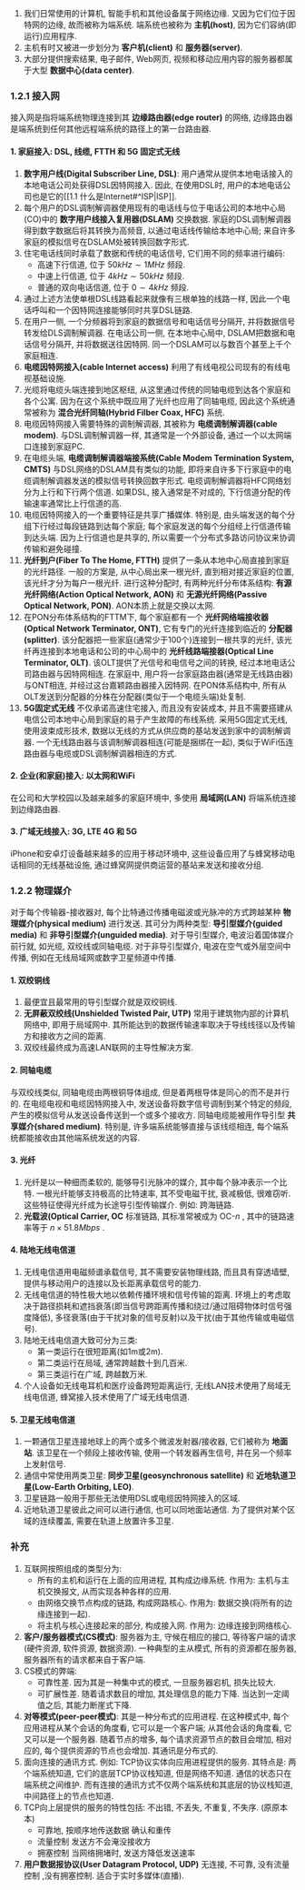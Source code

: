 1. 我们日常使用的计算机,  智能手机和其他设备属于网络边缘. 又因为它们位于因特网的边缘, 故而被称为端系统. 端系统也被称为 **主机(host)**, 因为它们容纳(即运行)应用程序. 
2. 主机有时又被进一步划分为 **客户机(client)** 和 **服务器(server)**. 
3. 大部分提供搜索结果, 电子邮件, Web网页, 视频和移动应用内容的服务器都属于大型 **数据中心(data center)**.

### 1.2.1 接入网
接入网是指将端系统物理连接到其 **边缘路由器(edge router)** 的网络, 边缘路由器是端系统到任何其他远程端系统的路径上的第一台路由器. 
#### 1. 家庭接入: DSL, 线缆, FTTH 和 5G 固定式无线
1. **数字用户线(Digital Subscriber Line, DSL)**: 用户通常从提供本地电话接入的本地电话公司处获得DSL因特网接入. 因此, 在使用DSL时, 用户的本地电话公司也是它的[[1.1 什么是Internet#^ISP|ISP]]. 
2. 每个用户的DSL调制解调器使用现有的电话线与位于电话公司的本地中心局(CO)中的 **数字用户线接入复用器(DSLAM)** 交换数据. 家庭的DSL调制解调器得到数字数据后将其转换为高频音, 以通过电话线传输给本地中心局; 来自许多家庭的模拟信号在DSLAM处被转换回数字形式. 
3. 住宅电话线同时承载了数据和传统的电话信号, 它们用不同的频率进行编码:
   - 高速下行信道, 位于 $50kHz \sim 1MHz$ 频段.
   - 中速上行信道, 位于 $4kHz \sim 50kHz$ 频段.
   - 普通的双向电话信道, 位于 $0 \sim 4kHz$ 频段.
4. 通过上述方法使单根DSL线路看起来就像有三根单独的线路一样, 因此一个电话呼叫和一个因特网连接能够同时共享DSL链路.
5. 在用户一侧, 一个分频器将到家庭的数据信号和电话信号分隔开, 并将数据信号转发给DLS调制解调器. 在电话公司一侧, 在本地中心局中, DSLAM把数据和电话信号分隔开, 并将数据送往因特网. 同一个DSLAM可以与数百个甚至上千个家庭相连.
6. **电缆因特网接入(cable Internet access)** 利用了有线电视公司现有的有线电视基础设施. 
7. 光缆将电缆头端连接到地区枢纽, 从这里通过传统的同轴电缆到达各个家庭和各个公寓. 因为在这个系统中既应用了光纤也应用了同轴电缆, 因此这个系统通常被称为 **混合光纤同轴(Hybrid Filber Coax, HFC)** 系统. 
8. 电缆因特网接入需要特殊的调制解调器, 其被称为 **电缆调制解调器(cable modem)**. 与DSL调制解调器一样, 其通常是一个外部设备, 通过一个以太网端口连接到家庭PC. 
9. 在电缆头端, **电缆调制解调器端接系统(Cable Modem Termination System, CMTS)** 与DSL网络的DSLAM具有类似的功能, 即将来自许多下行家庭中的电缆调制解调器发送的模拟信号转换回数字形式. 电缆调制解调器将HFC网络划分为上行和下行两个信道. 如果DSL, 接入通常是不对成的, 下行信道分配的传输速率通常比上行信道的高. 
10. 电缆因特网接入的一个重要特征是共享广播媒体. 特别是, 由头端发送的每个分组下行经过每段链路到达每个家庭; 每个家庭发送的每个分组经上行信道传输到达头端. 因为上行信道也是共享的, 所以需要一个分布式多路访问协议来协调传输和避免碰撞. 
11. **光纤到户(Fiber To The Home, FTTH)** 提供了一条从本地中心局直接到家庭的光纤路径. 一般的方案是, 从中心局出来一根光纤, 直到相对接近家庭的位置, 该光纤才分为每户一根光纤. 进行这种分配时, 有两种光纤分布体系结构: **有源光纤网络(Action Optical Network, AON)** 和 **无源光纤网络(Passive Optical Network, PON)**. AON本质上就是交换以太网. 
12. 在PON分布体系结构的FTTM下, 每个家庭都有一个 **光纤网络端接收器(Optical Network Terminator, ONT)**, 它有专门的光纤连接到临近的 **分配器(splitter)**. 该分配器把一些家庭(通常少于100个)连接到一根共享的光纤, 该光纤再连接到本地电话和公司的中心局中的 **光纤线路端接器(Optical Line Terminator, OLT)**. 该OLT提供了光信号和电信号之间的转换, 经过本地电话公司路由器与因特网相连. 在家庭中, 用户将一台家庭路由器(通常是无线路由器)与ONT相连, 并经过这台嘉颖路由器接入因特网. 在PON体系结构中, 所有从OLT发送到分配器的分株在分配器(类似于一个电缆头端)处复制.
13. **5G固定式无线** 不仅承诺高速住宅接入, 而且没有安装成本, 并且不需要搭建从电信公司本地中心局到家庭的易于产生故障的布线系统. 采用5G固定式无线, 使用波束成形技术, 数据以无线的方式从供应商的基站发送到家中的调制解调器. 一个无线路由器与该调制解调器相连(可能是捆绑在一起), 类似于WiFi伍连路由器与电缆或DSL调制解调器相连的方式. 
#### 2. 企业(和家庭)接入: 以太网和WiFi
在公司和大学校园以及越来越多的家庭环境中, 多使用 **局域网(LAN)** 将端系统连接到边缘路由器. 
#### 3. 广域无线接入: 3G, LTE 4G 和 5G
iPhone和安卓灯设备越来越多的应用于移动环境中, 这些设备应用了与蜂窝移动电话相同的无线基础设施, 通过蜂窝网提供商运营的基站来发送和接收分组. 

### 1.2.2 物理媒介
对于每个传输器-接收器对, 每个比特通过传播电磁波或光脉冲的方式跨越某种 **物理媒介(physical medium)** 进行发送. 其可分为两种类型: **导引型媒介(guided media)** 和 **非导引型媒介(unguided media)**. 对于导引型媒介, 电波沿着国体媒介前行就, 如光缆, 双绞线或同轴电缆. 对于非导引型媒介, 电波在空气或外层空间中传播, 例如在无线局域网或数字卫星频道中传播.
#### 1. 双绞铜线
1. 最便宜且最常用的导引型媒介就是双绞铜线.
2. **无屏蔽双绞线(Unshielded Twisted Pair, UTP)** 常用于建筑物内部的计算机网络中, 即用于局域网中. 其所能达到的数据传输速率取决于导线线径以及传输方和接收方之间的距离. 
3. 双绞线最终成为高速LAN联网的主导性解决方案. 
#### 2. 同轴电缆
与双绞线类似, 同轴电缆由两根铜导体组成, 但是着两根导体是同心的而不是并行的. 在电缆电视和电缆因特网接入中, 发送设备将数字信号调制到某个特定的频段, 产生的模拟信号从发送设备传送到一个或多个接收方. 同轴电缆能被用作导引型 **共享媒介(shared medium)**. 特别是, 许多端系统能够直接与该线缆相连, 每个端系统都能接收由其他端系统发送的内容.
#### 3. 光纤
1. 光纤是以一种细而柔软的, 能够导引光脉冲的媒介, 其中每个脉冲表示一个比特. 一根光纤能够支持极高的比特速率, 其不受电磁干扰, 衰减极低, 很难窃听. 这些特征使得光纤成为长途导引型传输媒介. 例如: 跨海链路. 
2. **光载波(Optical Carrier, OC** 标准链路, 其标准常被成为 OC-$n$ , 其中的链路速率等于 $n \times 51.8Mbps$ . 
#### 4. 陆地无线电信道
1. 无线电信道用电磁频谱承载信号, 其不需要安装物理线路, 而且具有穿透墙壁, 提供与移动用户的连接以及长距离承载信号的能力. 
2. 无线电信道的特性极大地以依赖传播环境和信号传输的距离. 环境上的考虑取决于路径损耗和遮挡衰落(即当信号跨距离传播和绕过/通过阻碍物体时信号强度降低), 多径衰落(由于干扰对象的信号反射)以及干扰(由于其他传输或电磁信号). 
3. 陆地无线电信道大致可分为三类:
   - 第一类运行在很短距离(如1m或2m).
   - 第二类运行在局域, 通常跨越数十到几百米.
   - 第三类运行在广域, 跨越数万米.
4. 个人设备如无线电耳机和医疗设备跨短距离运行, 无线LAN技术使用了局域无线电信道, 蜂窝接入技术使用了广域无线电信道.
#### 5. 卫星无线电信道
1. 一颗通信卫星连接地球上的两个或多个微波发射器/接收器, 它们被称为 **地面站**. 该卫星在一个频段上接收传输, 使用一个转发器再生信号, 并在另一个频率上发射信号.
2. 通信中常使用两类卫星: **同步卫星(geosynchronous satellite)** 和 **近地轨道卫星(Low-Earth Orbiting, LEO)**.
3. 卫星链路一般用于那些无法使用DSL或电缆因特网接入的区域.
4. 近地轨道卫星彼此之间可以进行通信, 也可以同地面站通信. 为了提供对某个区域的连续覆盖, 需要在轨道上放置许多卫星.

### 补充
1. 互联网按照组成的类型分为: 
   - 所有的主机和运行在上面的应用进程, 其构成边缘系统. 
     作用为: 主机与主机交换报文, 从而实现各种各样的应用.
   - 由网络交换节点构成的链路, 构成网路核心. 
     作用为: 数据交换(将所有的边缘连接到一起).
   - 将主机与核心连接起来的部分, 构成接入网. 
     作用为: 边缘连接到网络核心. 
2. **客户/服务器模式(CS模式)**: 服务器为主, 守候在相应的接口, 等待客户端的请求(硬件资源, 软件资源, 数据资源). 一种典型的主从模式, 所有的资源都在服务器, 服务器所有的请求都来自于客户端. 
3. CS模式的弊端: 
   - 可靠性差. 因为其是一种集中式的模式, 一旦服务器宕机, 损失比较大. 
   -  可扩展性差. 随着请求数目的增加, 其处理信息的能力下降. 当达到一定阈值之后, 其能力断崖式下降.
4. **对等模式(peer-peer模式)**: 其是一种分布式的应用进程. 在这种模式中, 每个应用进程从某个会话的角度看, 它可以是一个客户端; 从其他会话的角度看, 它又可以是一个服务器. 随着节点的增多, 每个请求资源节点的数目会增加, 相对应的, 每个提供资源的节点也会增加. 其通讯是分布式的. 
5. 面向连接的通讯方式. 例如: TCP协议实体向应用进程提供的服务. 其特点是: 两个端系统知道, 它们的底层TCP协议栈知道, 但是网络不知道. 通信的状态只在端系统之间维护. 而有连接的通讯方式不仅两个端系统和其底层的协议栈知道, 中间路径上的节点也知道.
6. TCP向上层提供的服务的特性包括: 不出错, 不丢失, 不重复, 不失序. (原原本本)
   - 可靠地, 按顺序地传送数据
     确认和重传 
   - 流量控制
     发送方不会淹没接收方
   - 拥塞控制
     当网络拥堵时, 发送方降低发送速率
 7. **用户数据报协议(User Datagram Protocol, UDP)** 无连接, 不可靠, 没有流量控制 ,没有拥塞控制. 适合于实时多媒体(直播). 
